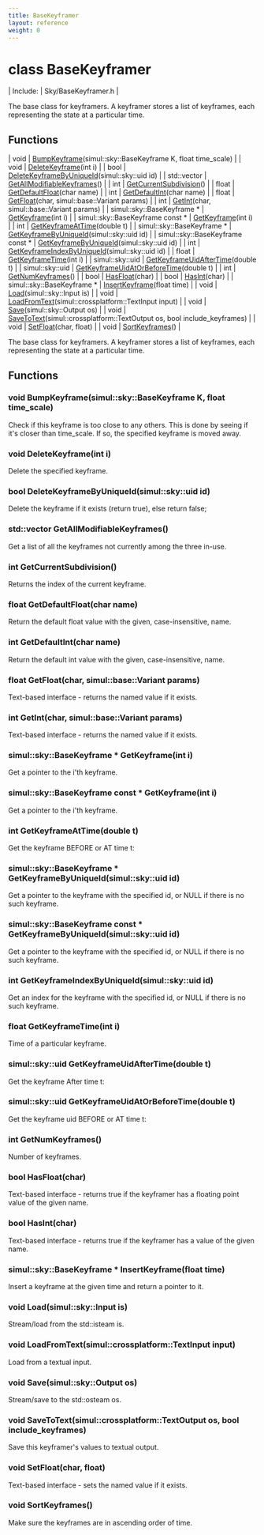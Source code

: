```yaml
---
title: BaseKeyframer
layout: reference
weight: 0
---
```

class BaseKeyframer
===

| Include: | Sky/BaseKeyframer.h |

The base class for keyframers. A keyframer stores a list of keyframes, each representing the state at
a particular time.
  


Functions
---

| void | [BumpKeyframe](#BumpKeyframe)(simul::sky::BaseKeyframe K, float time_scale) |
| void | [DeleteKeyframe](#DeleteKeyframe)(int i) |
| bool | [DeleteKeyframeByUniqueId](#DeleteKeyframeByUniqueId)(simul::sky::uid id) |
| std::vector | [GetAllModifiableKeyframes](#GetAllModifiableKeyframes)() |
| int | [GetCurrentSubdivision](#GetCurrentSubdivision)() |
| float | [GetDefaultFloat](#GetDefaultFloat)(char name) |
| int | [GetDefaultInt](#GetDefaultInt)(char name) |
| float | [GetFloat](#GetFloat)(char, simul::base::Variant params) |
| int | [GetInt](#GetInt)(char, simul::base::Variant params) |
| simul::sky::BaseKeyframe * | [GetKeyframe](#GetKeyframe)(int i) |
| simul::sky::BaseKeyframe  const * | [GetKeyframe](#GetKeyframe)(int i) |
| int | [GetKeyframeAtTime](#GetKeyframeAtTime)(double t) |
| simul::sky::BaseKeyframe * | [GetKeyframeByUniqueId](#GetKeyframeByUniqueId)(simul::sky::uid id) |
| simul::sky::BaseKeyframe  const * | [GetKeyframeByUniqueId](#GetKeyframeByUniqueId)(simul::sky::uid id) |
| int | [GetKeyframeIndexByUniqueId](#GetKeyframeIndexByUniqueId)(simul::sky::uid id) |
| float | [GetKeyframeTime](#GetKeyframeTime)(int i) |
| simul::sky::uid | [GetKeyframeUidAfterTime](#GetKeyframeUidAfterTime)(double t) |
| simul::sky::uid | [GetKeyframeUidAtOrBeforeTime](#GetKeyframeUidAtOrBeforeTime)(double t) |
| int | [GetNumKeyframes](#GetNumKeyframes)() |
| bool | [HasFloat](#HasFloat)(char) |
| bool | [HasInt](#HasInt)(char) |
| simul::sky::BaseKeyframe * | [InsertKeyframe](#InsertKeyframe)(float time) |
| void | [Load](#Load)(simul::sky::Input is) |
| void | [LoadFromText](#LoadFromText)(simul::crossplatform::TextInput input) |
| void | [Save](#Save)(simul::sky::Output os) |
| void | [SaveToText](#SaveToText)(simul::crossplatform::TextOutput os, bool include_keyframes) |
| void | [SetFloat](#SetFloat)(char, float) |
| void | [SortKeyframes](#SortKeyframes)() |

The base class for keyframers. A keyframer stores a list of keyframes, each representing the state at
a particular time.
  


Functions
---
<a name="BumpKeyframe"></a>
### void BumpKeyframe(simul::sky::BaseKeyframe K, float time_scale)
Check if this keyframe is too close to any others. This is done by seeing if it's closer than time_scale.
If so, the specified keyframe is moved away.
<a name="DeleteKeyframe"></a>
### void DeleteKeyframe(int i)
Delete the specified keyframe.
<a name="DeleteKeyframeByUniqueId"></a>
### bool DeleteKeyframeByUniqueId(simul::sky::uid id)
Delete the keyframe if it exists (return true), else return false;
<a name="GetAllModifiableKeyframes"></a>
### std::vector GetAllModifiableKeyframes()
Get a list of all the keyframes not currently among the three in-use.
<a name="GetCurrentSubdivision"></a>
### int GetCurrentSubdivision()
Returns the index of the current keyframe.
<a name="GetDefaultFloat"></a>
### float GetDefaultFloat(char name)
Return the default float value with the given, case-insensitive, name.
<a name="GetDefaultInt"></a>
### int GetDefaultInt(char name)
Return the default int value with the given, case-insensitive, name.
<a name="GetFloat"></a>
### float GetFloat(char, simul::base::Variant params)
Text-based interface - returns the named value if it exists.
<a name="GetInt"></a>
### int GetInt(char, simul::base::Variant params)
Text-based interface - returns the named value if it exists.
<a name="GetKeyframe"></a>
### simul::sky::BaseKeyframe * GetKeyframe(int i)
Get a pointer to the i'th keyframe.
<a name="GetKeyframe"></a>
### simul::sky::BaseKeyframe  const * GetKeyframe(int i)
Get a pointer to the i'th keyframe.
<a name="GetKeyframeAtTime"></a>
### int GetKeyframeAtTime(double t)
Get the keyframe BEFORE or AT time t:
<a name="GetKeyframeByUniqueId"></a>
### simul::sky::BaseKeyframe * GetKeyframeByUniqueId(simul::sky::uid id)
Get a pointer to the keyframe with the specified id, or NULL if there is no such keyframe.
<a name="GetKeyframeByUniqueId"></a>
### simul::sky::BaseKeyframe  const * GetKeyframeByUniqueId(simul::sky::uid id)
Get a pointer to the keyframe with the specified id, or NULL if there is no such keyframe.
<a name="GetKeyframeIndexByUniqueId"></a>
### int GetKeyframeIndexByUniqueId(simul::sky::uid id)
Get an index for the keyframe with the specified id, or NULL if there is no such keyframe.
<a name="GetKeyframeTime"></a>
### float GetKeyframeTime(int i)
Time of a particular keyframe.
<a name="GetKeyframeUidAfterTime"></a>
### simul::sky::uid GetKeyframeUidAfterTime(double t)
Get the keyframe After time t:
<a name="GetKeyframeUidAtOrBeforeTime"></a>
### simul::sky::uid GetKeyframeUidAtOrBeforeTime(double t)
Get the keyframe uid BEFORE or AT time t:
<a name="GetNumKeyframes"></a>
### int GetNumKeyframes()
Number of keyframes.
<a name="HasFloat"></a>
### bool HasFloat(char)
Text-based interface - returns true if the keyframer has a floating point value of the given name.
<a name="HasInt"></a>
### bool HasInt(char)
Text-based interface - returns true if the keyframer has a value of the given name.
<a name="InsertKeyframe"></a>
### simul::sky::BaseKeyframe * InsertKeyframe(float time)
Insert a keyframe at the given time and return a pointer to it.
<a name="Load"></a>
### void Load(simul::sky::Input is)
Stream/load from the std::isteam is.
<a name="LoadFromText"></a>
### void LoadFromText(simul::crossplatform::TextInput input)
Load from a textual input.
<a name="Save"></a>
### void Save(simul::sky::Output os)
Stream/save  to the std::osteam os.
<a name="SaveToText"></a>
### void SaveToText(simul::crossplatform::TextOutput os, bool include_keyframes)
Save this keyframer's values to textual output.
<a name="SetFloat"></a>
### void SetFloat(char, float)
Text-based interface - sets the named value if it exists.
<a name="SortKeyframes"></a>
### void SortKeyframes()
Make sure the keyframes are in ascending order of time.
